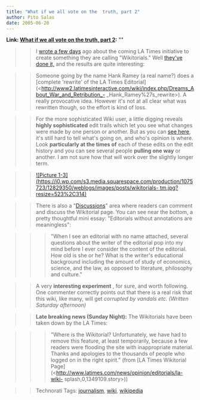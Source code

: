 ```yaml
---
title: "What if we all vote on the  truth, part 2"
author: Pito Salas
date: 2005-06-20
---
```


**Link: [What if we all vote on the  truth, part 2](None):** ""


>>

>> I [wrote a few days](</weblogs/archives/000753.html>) ago about the coming
LA Times initiative to create something they are calling "Wikitorials." Well
[they've done
it,](<http://www2.latimesinteractive.com/wiki/index.php/Wikitorial>) and the
results are quite interesting:

>>

>> Someone going by the name Hank Ramey (a real name?) does a [complete
'rewrite' of the LA Times
Editorial](<http://www2.latimesinteractive.com/wiki/index.php/Dreams_About_War_and_Retribution_-
_Hank_Ramey%27s_rewrite>). A really provocative idea. However it's not at all
clear what was rewritten though, so the effort is kind of loss.

>>

>> For the more sophisticated Wiki user, a little digging reveals **highly
sophisticated** edit trails which let you see what changes were made by one
person or another. But as you can [see
here](<http://www2.latimesinteractive.com/wiki/index.php?title=Dreams_About_War_and_Retribution&diff=0&oldid=525>
"Dreams_About_War_and_Retribution&diff=0&oldid=525"), it's still hard to tell
what's going on, and who's opinion is where. Look **particularly at the times
of** each of these edits on the edit history and you can see several people
**pulling one way** or another. I am not sure how that will work over the
slightly longer term.

>>

>> [![Picture
1-3](https://i0.wp.com/s3.media.squarespace.com/production/1075723/12829350/weblogs/images/posts/wikitorials-
tm.jpg?resize=523%2C314)](<https://i0.wp.com/s3.media.squarespace.com/production/1075723/12829350/weblogs/images/posts/wikitorials.jpg>)

>>

>> There is also a
"[Discussions](<http://www2.latimesinteractive.com/wiki/index.php/Talk:Wikitorial>)"
area where readers can comment and discuss the Wikitorial page. You can see
near the bottom, a pretty thoughtful mini essay: "Editorials without
annotations are meaningless":

>>

>>> "When I see an editorial with no name attached, several questions about
the writer of the editorial pop into my mind before I ever consider the
content of the editorial. How old is she or he? What is the writer's
educational background including the amount of study of economics, science,
and the law, as opposed to literature, philosophy and culture."

>>

>> A very **interesting experiment** , for sure, and worth following. One
commenter correctly points out that there is a real risk that this wiki, like
many, will get _corrupted by vandals etc. (Written Saturday afternoon)_

>>

>> **Late breaking news (Sunday Night):** The Wikitorials have been taken down
by the LA Times:

>>

>>> "Where is the Wikitorial? Unfortunately, we have had to remove this
feature, at least temporarily, because a few readers were flooding the site
with inappropriate material. Thanks and apologies to the thousands of people
who logged on in the right spirit." (from [LA Times Wikitorial
Page](<http://www.latimes.com/news/opinion/editorials/la-wiki-
splash,0,1349109.story>))

>>

>> Technorati Tags: [journalism](<http://technorati.com/tag/journalism>),
[wiki](<http://technorati.com/tag/wiki>),
[wikipedia](<http://technorati.com/tag/wikipedia>)



